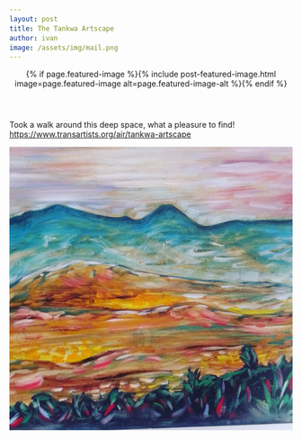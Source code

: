 ```yaml
---
layout: post
title: The Tankwa Artscape
author: ivan
image: /assets/img/mail.png
---
```

<header>
{% if page.featured-image %}{% include post-featured-image.html image=page.featured-image alt=page.featured-image-alt %}{% endif %}
</header>

Took a walk around this deep space, what a pleasure to find!
https://www.transartists.org/air/tankwa-artscape

![A pic](/assets/img/futurevibes/IMG_20180613_130227_754.jpg)

<!--
Style the posts and post list etc: images and some other good stuff.
https://www.youtube.com/watch?v=6oKO-7gsM4s&feature=youtu.be

https://www.youtube.com/watch?v=1GskmTFLrA4&feature=youtu.be
-->
